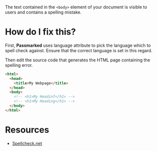 The text contained in the `<body>` element of your document is visible to users and contains a spelling mistake. 

# How do I fix this?

First, **Passmarked** uses language attribute to pick the language which to spell check against. Ensure that the correct language is set in this regard.

Then edit the source code that generates the HTML page containing the spelling error.

```html
<html>
  <head>
    <title>My Webpage</title>
  </head>
  <body>
    <!-- <h1>My Headinf</h1> -->
    <!-- <h1>My Heading</h1> -->
  </body>
</html>
```

# Resources

* [Spellcheck.net](http://www.spellcheck.net/)
